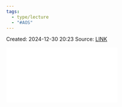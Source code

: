 ```yaml
---
tags:
  - type/lecture
  - "#AOS"
---
```

Created: 2024-12-30 20:23
Source: [LINK](https://www.researchgate.net/publication/299535414_Illustrated_Notes_for_Advanced_Operating_Systems)

![](illustrated-notes-for-AOS-by-Bhavin-Thaker.pdf)